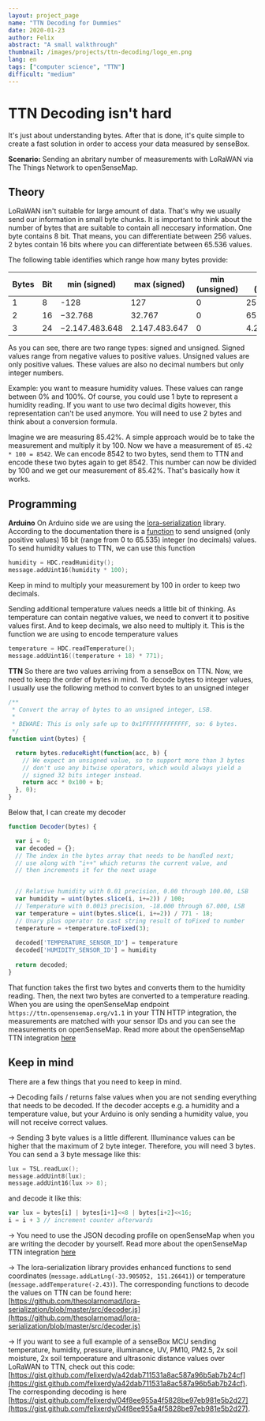 ```yaml
---
layout: project_page
name: "TTN Decoding for Dummies"
date: 2020-01-23
author: Felix
abstract: "A small walkthrough"
thumbnail: /images/projects/ttn-decoding/logo_en.png
lang: en
tags: ["computer science", "TTN"]
difficult: "medium"
---
```

# TTN Decoding isn't hard
It's just about understanding bytes. After that is done, it's quite simple to create a fast solution in order to access your data measured by senseBox.

__Scenario:__ Sending an abritary number of measurements with LoRaWAN via The Things Network to openSenseMap.

## Theory
LoRaWAN isn't suitable for large amount of data. That's why we usually send our information in small byte chunks. It is important to think about the number of bytes that are suitable to contain all neccesary information. One byte contains 8 bit. That means, you can differentiate between 256 values. 2 bytes contain 16 bits where you can differentiate between 65.536 values.

The following table identifies which range how many bytes provide:

| Bytes | Bit | min (signed)   | max (signed)  | min (unsigned) | max (unsigned) |
|-------|-----|----------------|---------------|----------------|----------------|
| 1     | 8   | -128           | 127           | 0              | 255            |
| 2     | 16  | −32.768        | 32.767        | 0              | 65.535         |
| 3     | 24  | −2.147.483.648 | 2.147.483.647 | 0              | 4.294.967.295  |

As you can see, there are two range types: signed and unsigned. Signed values range from negative values to positive values. Unsigned values are only positive values. These values are also no decimal numbers but only integer numbers.

Example: you want to measure humidity values. These values can range between 0% and 100%. Of course, you could use 1 byte to represent a humidity reading. If you want to use two decimal digits however, this representation can't be used anymore. You will need to use 2 bytes and think about a conversion formula. 

Imagine we are measuring 85.42%. A simple approach would be to take the measurement and multiply it by 100. Now we have a measurement of `85.42 * 100 = 8542`. We can encode 8542 to two bytes, send them to TTN and encode these two bytes again to get 8542. This number can now be divided by 100 and we get our measurement of 85.42%. That's basically how it works.

## Programming

__Arduino__
On Arduino side we are using the [lora-serialization](https://github.com/thesolarnomad/lora-serialization) library. According to the documentation there is a [function](https://github.com/thesolarnomad/lora-serialization#unsigned-16bit-integer-2-bytes) to send unsigned (only positive values) 16 bit (range from 0 to 65.535) integer (no decimals) values. To send humidity values to TTN, we can use this function
```c
humidity = HDC.readHumidity();
message.addUint16(humidity * 100);
```
Keep in mind to multiply your measurement by 100 in order to keep two decimals.

Sending additional temperature values needs a little bit of thinking. As temperature can contain negative values, we need to convert it to positive values first. And to keep decimals, we also need to multiply it. This is the function we are using to encode temperature values
```c
temperature = HDC.readTemperature();
message.addUint16((temperature + 18) * 771);
```

__TTN__
So there are two values arriving from a senseBox on TTN. Now, we need to keep the order of bytes in mind. To decode bytes to integer values, I usually use the following method to convert bytes to an unsigned integer
```js
/**
 * Convert the array of bytes to an unsigned integer, LSB. 
 *
 * BEWARE: This is only safe up to 0x1FFFFFFFFFFFFF, so: 6 bytes.
 */
function uint(bytes) {

  return bytes.reduceRight(function(acc, b) {
    // We expect an unsigned value, so to support more than 3 bytes
    // don't use any bitwise operators, which would always yield a
    // signed 32 bits integer instead.
    return acc * 0x100 + b;
  }, 0);
}
```

Below that, I can create my decoder
```js
function Decoder(bytes) {

  var i = 0;     
  var decoded = {};
  // The index in the bytes array that needs to be handled next;
  // use along with "i++" which returns the current value, and
  // then increments it for the next usage


  // Relative humidity with 0.01 precision, 0.00 through 100.00, LSB
  var humidity = uint(bytes.slice(i, i+=2)) / 100;
  // Temperature with 0.0013 precision, -18.000 through 67.000, LSB
  var temperature = uint(bytes.slice(i, i+=2)) / 771 - 18;
  // Unary plus operator to cast string result of toFixed to number
  temperature = +temperature.toFixed(3);
  
  decoded['TEMPERATURE_SENSOR_ID'] = temperature
  decoded['HUMIDITY_SENSOR_ID'] = humidity
  
  return decoded;
}
```

That function takes the first two bytes and converts them to the humidity reading. Then, the next two bytes are converted to a temperature reading. When you are using the openSenseMap endpoint `https://ttn.opensensemap.org/v1.1` in your TTN HTTP integration, the measurements are matched with your sensor IDs and you can see the measurements on openSenseMap. Read more about the openSenseMap TTN integration [here](https://sensebox.github.io/books-v2/osem/ttn_integration.html)

## Keep in mind
There are a few things that you need to keep in mind. 

→ Decoding fails / returns false values when you are not sending everything that needs to be decoded. If the decoder accepts e.g. a humidity and a temperature value, but your Arduino is only sending a humidity value, you will not receive correct values.

→ Sending 3 byte values is a little different. Illuminance values can be higher that the maximum of 2 byte integer. Therefore, you will need 3 bytes. You can send a 3 byte message like this: 
```c
lux = TSL.readLux();
message.addUint8(lux);
message.addUint16(lux >> 8);
```
and decode it like this:
```js
var lux = bytes[i] | bytes[i+1]<<8 | bytes[i+2]<<16;
i = i + 3 // increment counter afterwards
```

→ You need to use the JSON decoding profile on openSenseMap when you are writing the decoder by yourself. Read more about the openSenseMap TTN integration [here](https://sensebox.github.io/books-v2/osem/ttn_integration.html)

→ The lora-serialization library provides enhanced functions to send coordinates (`message.addLatLng(-33.905052, 151.26641)`) or temperature (`message.addTemperature(-2.43)`). The corresponding functions to decode the values on TTN can be found here: [https://github.com/thesolarnomad/lora-serialization/blob/master/src/decoder.js](https://github.com/thesolarnomad/lora-serialization/blob/master/src/decoder.js)

→ If you want to see a full example of a senseBox MCU sending temperature, humidity, pressure, illuminance, UV, PM10, PM2.5, 2x soil moisture, 2x soil tempoerature and ultrasonic distance values over LoRaWAN to TTN, check out this code: [https://gist.github.com/felixerdy/a42dab711531a8ac587a96b5ab7b24cf](https://gist.github.com/felixerdy/a42dab711531a8ac587a96b5ab7b24cf). The corresponding decoding is here [https://gist.github.com/felixerdy/04f8ee955a4f5828be97eb981e5b2d27](https://gist.github.com/felixerdy/04f8ee955a4f5828be97eb981e5b2d27).


